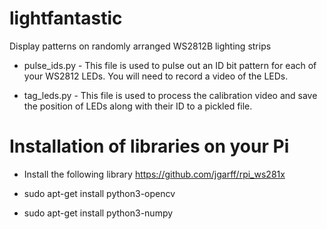 # lightfantastic

Display patterns on randomly arranged WS2812B lighting strips

* pulse_ids.py - This file is used to pulse out an ID bit pattern for each of your WS2812 LEDs.  You will need
                 to record a video of the LEDs.

* tag_leds.py  - This file is used to process the calibration video and save the position of LEDs along with their ID to a pickled file.

# Installation of libraries on your Pi

* Install the following library https://github.com/jgarff/rpi_ws281x

* sudo apt-get install python3-opencv

* sudo apt-get install python3-numpy
